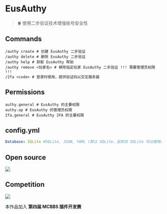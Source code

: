 # EusAuthy

> 🍀 使用二步验证技术增强账号安全性

## Commands
```
/authy create # 创建 EusAuthy 二步验证
/authy delete # 删除 EusAuthy 二步验证
/authy help # 获取 EusAuthy 帮助
/authy remove <玩家名> # 移除指定玩家 EusAuthy 二步验证 !!! 需要管理员权限 !!!
/2fa <code> # 登录时使用，提供验证码以交互服务器
```

## Permissions

```
authy.general # EusAuthy 的主要权限
authy.op # EusAuthy 的管理员权限
2fa.general # EusAuthy 2FA 的主要权限
```

## config.yml

```yaml
Database: SQLite #SQLite, JSON, YAML (默认 SQLite，目前仅 SQLite 可以使用，其他数据库正在筹划开发)
```

## Open source

[![](https://i.loli.net/2021/01/17/dAN4wq9Htb7noEa.png)](https://github.com/ElaBosak233/EusAuthy/tree/main/LICENSE)

## Competition

[![](https://www.mcbbs.net/template/mcbbs/image/logo_sc.png)](https://www.mcbbs.net)

本作品加入 **第四届 MCBBS 插件开发赛**